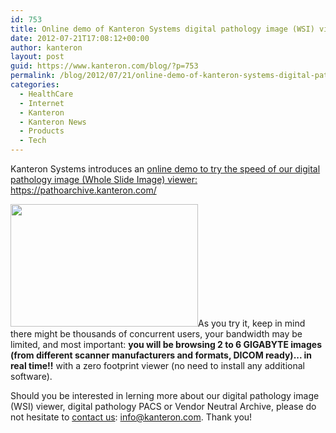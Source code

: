 ```yaml
---
id: 753
title: Online demo of Kanteron Systems digital pathology image (WSI) viewer
date: 2012-07-21T17:08:12+00:00
author: kanteron
layout: post
guid: https://www.kanteron.com/blog/?p=753
permalink: /blog/2012/07/21/online-demo-of-kanteron-systems-digital-pathology-image-wsi-viewer/
categories:
  - HealthCare
  - Internet
  - Kanteron
  - Kanteron News
  - Products
  - Tech
---
```

Kanteron Systems introduces an <a title="https://pathoarchive.kanteron.com/" href="https://pathoarchive.kanteron.com/" target="_blank">online demo to try the speed of our digital pathology image (Whole Slide Image) viewer: https://pathoarchive.kanteron.com/</a>

[<img class="aligncenter" title="WSI" src="https://farm8.staticflickr.com/7217/7404329892_ed1b3df174.jpg" alt="" width="300" height="196" />](https://pathoarchive.kanteron.com/)As you try it, keep in mind there might be thousands of concurrent users, your bandwidth may be limited, and most important: **you will be browsing 2 to 6 GIGABYTE images (from different scanner manufacturers and formats, DICOM ready)... in real time!!** with a zero footprint viewer (no need to install any additional software).

Should you be interested in lerning more about our digital pathology image (WSI) viewer, digital pathology PACS or Vendor Neutral Archive, please do not hesitate to <a title="https://www.kanteron.com/blog/contact/" href="https://www.kanteron.com/blog/contact/" target="_blank">contact us</a>: info@kanteron.com. Thank you!